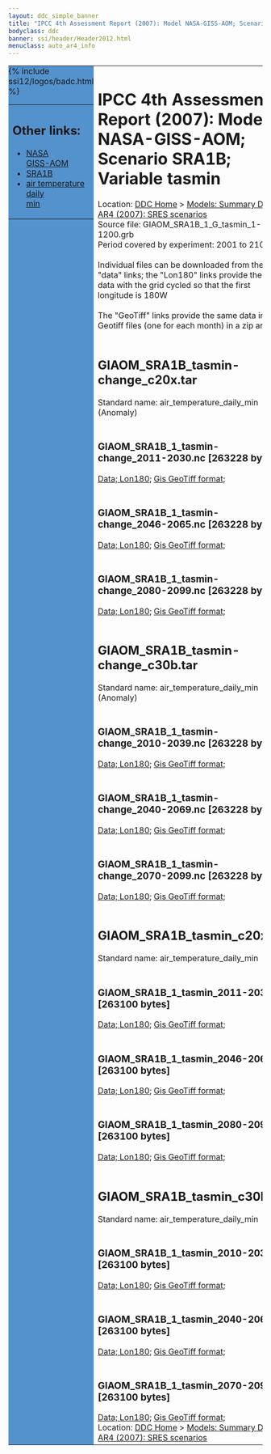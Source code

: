 ```yaml
---
layout: ddc_simple_banner
title: "IPCC 4th Assessment Report (2007): Model NASA-GISS-AOM; Scenario SRA1B; Variable tasmin"
bodyclass: ddc
banner: ssi/header/Header2012.html
menuclass: auto_ar4_info
---
```



<table width="100%" border="0" cellspacing="0" cellpadding="0" style="border-collapse: collapse;">
<tr style="margin:0;padding:0;border:0;">
<td style="margin:0;padding:0;border:0;height:1pt;width:150pt;background:#5492CD;" valign="top" >

<div id="lh-col2" class="auto_ar4_info">
<table class="menumain" bgcolor="#5492CD" cellspacing="0" width="100%" border="0">
<tr><td>
<h2> Other links:</h2>
<ul>
<li><a href="/auto/ar4/model-NASA-GISS-AOM.html">NASA<br/>GISS-AOM</a></li>
<li><a href="/auto/ar4/scenario-SRA1B.html">SRA1B</a></li>
<li><a href="/auto/ar4/var-air_temperature_daily_min.html">air temperature daily<br/> min</a></li>
</ul>
</td></tr>
{% include ssi12/logos/badc.html %}
</table>
</div>
</td>
<td><h1>IPCC 4th Assessment Report (2007): Model NASA-GISS-AOM; Scenario SRA1B; Variable tasmin</h1>

<!-- Breadcrumb1 -->
<div id="breadcrumb1" align="left">
Location: <a href="/index.html">DDC Home</a> > <a href="/sim/gcm_clim/">Models: Summary Data</a>
> <a href="/sim/gcm_clim/SRES_AR4/index.html">AR4 (2007): SRES scenarios</a>
</div>
<!-- End of Breadcrumb1 -->Source file: GIAOM_SRA1B_1_G_tasmin_1-1200.grb
<br/>
Period covered by experiment: 2001 to 2100<br/>
<br/>Individual files can be downloaded from the "data" links; the "Lon180" links provide the same data
         with the grid cycled so that the first longitude is 180W<br/>
<br/>The "GeoTiff" links provide the same data in 12 Geotiff files (one for each month)
          in a zip archive<br/>
<br/><h2>GIAOM_SRA1B_tasmin-change_c20x.tar</h2>
Standard name: air_temperature_daily_min (Anomaly)<br>
<br/><h3>GIAOM_SRA1B_1_tasmin-change_2011-2030.nc [263228 bytes]</h3>
<a href="/cgi-bin/downl/ar4_nc/tasmin/GIAOM_SRA1B_1_tasmin-change_2011-2030.nc">Data; </a><a href="/cgi-bin/downl/ar4_nc/tasmin/GIAOM_SRA1B_1_tasmin-change_2011-2030.cyto180.nc"> Lon180</a>; <a href="/cgi-bin/downl/ar4_tif/tasmin/GIAOM_SRA1B_1_tasmin-change_2011-2030.zip">Gis GeoTiff format; </a><br/>
<br/><h3>GIAOM_SRA1B_1_tasmin-change_2046-2065.nc [263228 bytes]</h3>
<a href="/cgi-bin/downl/ar4_nc/tasmin/GIAOM_SRA1B_1_tasmin-change_2046-2065.nc">Data; </a><a href="/cgi-bin/downl/ar4_nc/tasmin/GIAOM_SRA1B_1_tasmin-change_2046-2065.cyto180.nc"> Lon180</a>; <a href="/cgi-bin/downl/ar4_tif/tasmin/GIAOM_SRA1B_1_tasmin-change_2046-2065.zip">Gis GeoTiff format; </a><br/>
<br/><h3>GIAOM_SRA1B_1_tasmin-change_2080-2099.nc [263228 bytes]</h3>
<a href="/cgi-bin/downl/ar4_nc/tasmin/GIAOM_SRA1B_1_tasmin-change_2080-2099.nc">Data; </a><a href="/cgi-bin/downl/ar4_nc/tasmin/GIAOM_SRA1B_1_tasmin-change_2080-2099.cyto180.nc"> Lon180</a>; <a href="/cgi-bin/downl/ar4_tif/tasmin/GIAOM_SRA1B_1_tasmin-change_2080-2099.zip">Gis GeoTiff format; </a><br/>
<br/><h2>GIAOM_SRA1B_tasmin-change_c30b.tar</h2>
Standard name: air_temperature_daily_min (Anomaly)<br>
<br/><h3>GIAOM_SRA1B_1_tasmin-change_2010-2039.nc [263228 bytes]</h3>
<a href="/cgi-bin/downl/ar4_nc/tasmin/GIAOM_SRA1B_1_tasmin-change_2010-2039.nc">Data; </a><a href="/cgi-bin/downl/ar4_nc/tasmin/GIAOM_SRA1B_1_tasmin-change_2010-2039.cyto180.nc"> Lon180</a>; <a href="/cgi-bin/downl/ar4_tif/tasmin/GIAOM_SRA1B_1_tasmin-change_2010-2039.zip">Gis GeoTiff format; </a><br/>
<br/><h3>GIAOM_SRA1B_1_tasmin-change_2040-2069.nc [263228 bytes]</h3>
<a href="/cgi-bin/downl/ar4_nc/tasmin/GIAOM_SRA1B_1_tasmin-change_2040-2069.nc">Data; </a><a href="/cgi-bin/downl/ar4_nc/tasmin/GIAOM_SRA1B_1_tasmin-change_2040-2069.cyto180.nc"> Lon180</a>; <a href="/cgi-bin/downl/ar4_tif/tasmin/GIAOM_SRA1B_1_tasmin-change_2040-2069.zip">Gis GeoTiff format; </a><br/>
<br/><h3>GIAOM_SRA1B_1_tasmin-change_2070-2099.nc [263228 bytes]</h3>
<a href="/cgi-bin/downl/ar4_nc/tasmin/GIAOM_SRA1B_1_tasmin-change_2070-2099.nc">Data; </a><a href="/cgi-bin/downl/ar4_nc/tasmin/GIAOM_SRA1B_1_tasmin-change_2070-2099.cyto180.nc"> Lon180</a>; <a href="/cgi-bin/downl/ar4_tif/tasmin/GIAOM_SRA1B_1_tasmin-change_2070-2099.zip">Gis GeoTiff format; </a><br/>
<br/><h2>GIAOM_SRA1B_tasmin_c20x.tar</h2>
Standard name: air_temperature_daily_min<br>
<br/><h3>GIAOM_SRA1B_1_tasmin_2011-2030.nc [263100 bytes]</h3>
<a href="/cgi-bin/downl/ar4_nc/tasmin/GIAOM_SRA1B_1_tasmin_2011-2030.nc">Data; </a><a href="/cgi-bin/downl/ar4_nc/tasmin/GIAOM_SRA1B_1_tasmin_2011-2030.cyto180.nc"> Lon180</a>; <a href="/cgi-bin/downl/ar4_tif/tasmin/GIAOM_SRA1B_1_tasmin_2011-2030.zip">Gis GeoTiff format; </a><br/>
<br/><h3>GIAOM_SRA1B_1_tasmin_2046-2065.nc [263100 bytes]</h3>
<a href="/cgi-bin/downl/ar4_nc/tasmin/GIAOM_SRA1B_1_tasmin_2046-2065.nc">Data; </a><a href="/cgi-bin/downl/ar4_nc/tasmin/GIAOM_SRA1B_1_tasmin_2046-2065.cyto180.nc"> Lon180</a>; <a href="/cgi-bin/downl/ar4_tif/tasmin/GIAOM_SRA1B_1_tasmin_2046-2065.zip">Gis GeoTiff format; </a><br/>
<br/><h3>GIAOM_SRA1B_1_tasmin_2080-2099.nc [263100 bytes]</h3>
<a href="/cgi-bin/downl/ar4_nc/tasmin/GIAOM_SRA1B_1_tasmin_2080-2099.nc">Data; </a><a href="/cgi-bin/downl/ar4_nc/tasmin/GIAOM_SRA1B_1_tasmin_2080-2099.cyto180.nc"> Lon180</a>; <a href="/cgi-bin/downl/ar4_tif/tasmin/GIAOM_SRA1B_1_tasmin_2080-2099.zip">Gis GeoTiff format; </a><br/>
<br/><h2>GIAOM_SRA1B_tasmin_c30b.tar</h2>
Standard name: air_temperature_daily_min<br>
<br/><h3>GIAOM_SRA1B_1_tasmin_2010-2039.nc [263100 bytes]</h3>
<a href="/cgi-bin/downl/ar4_nc/tasmin/GIAOM_SRA1B_1_tasmin_2010-2039.nc">Data; </a><a href="/cgi-bin/downl/ar4_nc/tasmin/GIAOM_SRA1B_1_tasmin_2010-2039.cyto180.nc"> Lon180</a>; <a href="/cgi-bin/downl/ar4_tif/tasmin/GIAOM_SRA1B_1_tasmin_2010-2039.zip">Gis GeoTiff format; </a><br/>
<br/><h3>GIAOM_SRA1B_1_tasmin_2040-2069.nc [263100 bytes]</h3>
<a href="/cgi-bin/downl/ar4_nc/tasmin/GIAOM_SRA1B_1_tasmin_2040-2069.nc">Data; </a><a href="/cgi-bin/downl/ar4_nc/tasmin/GIAOM_SRA1B_1_tasmin_2040-2069.cyto180.nc"> Lon180</a>; <a href="/cgi-bin/downl/ar4_tif/tasmin/GIAOM_SRA1B_1_tasmin_2040-2069.zip">Gis GeoTiff format; </a><br/>
<br/><h3>GIAOM_SRA1B_1_tasmin_2070-2099.nc [263100 bytes]</h3>
<a href="/cgi-bin/downl/ar4_nc/tasmin/GIAOM_SRA1B_1_tasmin_2070-2099.nc">Data; </a><a href="/cgi-bin/downl/ar4_nc/tasmin/GIAOM_SRA1B_1_tasmin_2070-2099.cyto180.nc"> Lon180</a>; <a href="/cgi-bin/downl/ar4_tif/tasmin/GIAOM_SRA1B_1_tasmin_2070-2099.zip">Gis GeoTiff format; </a><br/>
<!-- Breadcrumb2 -->
<div id="breadcrumb2" align="left">
Location: <a href="/index.html">DDC Home</a> > <a href="/sim/gcm_clim/">Models: Summary Data</a>
> <a href="/sim/gcm_clim/SRES_AR4/index.html">AR4 (2007): SRES scenarios</a>
</div>
<!-- End of Breadcrumb2 --></td></tr></table>
